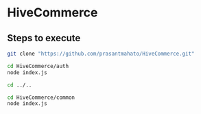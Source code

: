 # HiveCommerce

## Steps to execute

```bash
git clone "https://github.com/prasantmahato/HiveCommerce.git"

cd HiveCommerce/auth
node index.js

cd ../..

cd HiveCommerce/common
node index.js
```
